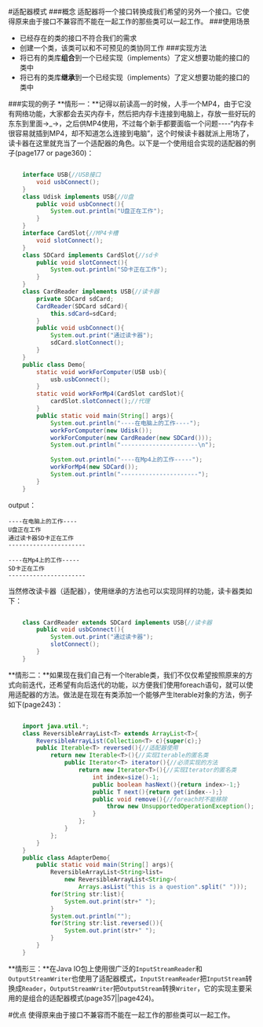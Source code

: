 #适配器模式
###概念
适配器将一个接口转换成我们希望的另外一个接口。它使得原来由于接口不兼容而不能在一起工作的那些类可以一起工作。
###使用场景
- 已经存在的类的接口不符合我们的需求
- 创建一个类，该类可以和不可预见的类协同工作
###实现方法
- 将已有的类库**组合**到一个已经实现（implements）了定义想要功能的接口的类中
- 将已有的类库**继承**到一个已经实现（implements）了定义想要功能的接口的类中

###实现的例子
**情形一：**记得以前读高一的时候，人手一个MP4，由于它没有网络功能，大家都会去买内存卡，然后把内存卡连接到电脑上，存放一些好玩的东东到里面→_→，之后供MP4使用，不过每个新手都要面临一个问题----“内存卡很容易就插到MP4，却不知道怎么连接到电脑”，这个时候读卡器就派上用场了，读卡器在这里就充当了一个适配器的角色。以下是一个使用组合实现的适配器的例子(page177 or page360)：

```java

    interface USB{//USB接口
    	void usbConnect();
    }
    class Udisk implements USB{//U盘
    	public void usbConnect(){
    		System.out.println("U盘正在工作");
    	}
    }
    interface CardSlot{//MP4卡槽
    	void slotConnect();
    }
    class SDCard implements CardSlot{//sd卡
    	public void slotConnect(){
    		System.out.println("SD卡正在工作");
    	}
    }
    class CardReader implements USB{//读卡器
    	private SDCard sdCard;
    	CardReader(SDCard sdCard){
    		this.sdCard=sdCard;
    	}
    	public void usbConnect(){
    		System.out.print("通过读卡器");
    		sdCard.slotConnect();
    	}
    }
    public class Demo{
    	static void workForComputer(USB usb){
    		usb.usbConnect();
    	}
    	static void workForMp4(CardSlot cardSlot){
    		cardSlot.slotConnect();//代理
    	}
    	public static void main(String[] args){
    		System.out.println("----在电脑上的工作----");
    		workForComputer(new Udisk());
    		workForComputer(new CardReader(new SDCard()));
    		System.out.println("----------------------\n");
    
    		System.out.println("----在Mp4上的工作-----");
    		workForMp4(new SDCard());
    		System.out.println("----------------------");
    	}
    }

```

output：

	----在电脑上的工作----
	U盘正在工作
	通过读卡器SD卡正在工作
	----------------------
	
	----在Mp4上的工作-----
	SD卡正在工作
	----------------------
当然修改读卡器（适配器），使用继承的方法也可以实现同样的功能，读卡器类如下：

```java

	class CardReader extends SDCard implements USB{//读卡器
		public void usbConnect(){
			System.out.print("通过读卡器");
			slotConnect();
		}
	}

```

**情形二：**如果现在我们自己有一个Iterable类，我们不仅仅希望按照原来的方式向前迭代，还希望有向后迭代的功能，以方便我们使用foreach语句，就可以使用适配器的方法。做法是在现在有类添加一个能够产生Iterable对象的方法，例子如下(page243)：

```java

    import java.util.*;
    class ReversibleArrayList<T> extends ArrayList<T>{
    	ReversibleArrayList(Collection<T> c){super(c);}
    	public Iterable<T> reversed(){//适配器使用
    		return new Iterable<T>(){//实现Iterable的匿名类
    			public Iterator<T> iterator(){//必须实现的方法
    				return new Iterator<T>(){//实现Iterator的匿名类
    					int index=size()-1;
    					public boolean hasNext(){return index>-1;}
    					public T next(){return get(index--);}
    					public void remove(){//foreach时不能移除
    						throw new UnsupportedOperationException();
    					}
    				};
    			}
    		};
    	}
    }
    public class AdapterDemo{
    	public static void main(String[] args){
    		ReversibleArrayList<String>list=
    			new ReversibleArrayList<String>(
    				Arrays.asList("this is a question".split(" ")));
    		for(String str:list){
    			System.out.print(str+" ");
    		}
    		System.out.println("");
    		for(String str:list.reversed()){
    			System.out.print(str+" ");
    		}
    	}
    }

```

**情形三：**在Java IO包上使用很广泛的`InputStreamReader`和`OutputStreamWriter`也使用了适配器模式，`InputStreamReader`把`InputStream`转换成`Reader`，`OutputStreamWriter`把`OutputStream`转换`Writer`，它的实现主要采用的是组合的适配器模式(page357||page424)。

#优点
使得原来由于接口不兼容而不能在一起工作的那些类可以一起工作。